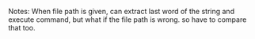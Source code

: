 Notes:
When file path is given, can extract last word of the string and execute command, but what if the file path is wrong. so have to compare that too.
